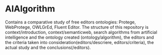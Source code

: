 # AIAlgorithm

Contains a comparative study of free editors ontologies: Protege, WebProtege, OWLGrEd, Fluent Editor.
The structure of this repository is context/introduction, context/semanticweb, search algorithms from artificial intelligence and the ontology created (ontology/algorithm), the editors and the criteria taken into consideration(editors/descriere, editors/criteria), the actual study and the conclusions(/editors).
